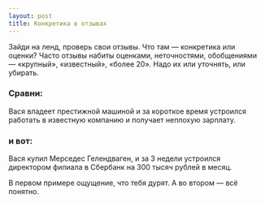 ```yaml
---
layout: post
title: Конкретика в отзывах
---
```


Зайди на ленд, проверь свои отзывы. Что там — конкретика или оценки? Часто отзывы набиты оценками, неточностями, обобщениями — «крупный», «известный», «более 20». Надо их или уточнять, или убирать.

### Сравни:

Вася владеет престижной машиной и за короткое время устроился работать в известную компанию и получает неплохую зарплату.

### и вот:

Вася купил Мерседес Гелендваген, и за 3 недели устроился директором филиала в Сбербанк на 300 тысяч рублей в месяц.

В первом примере ощущение, что тебя дурят. А во втором — всё понятно.
